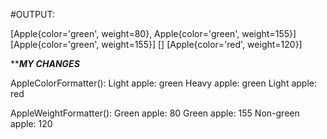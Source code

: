 #OUTPUT:

[Apple{color='green', weight=80}, Apple{color='green', weight=155}]
[Apple{color='green', weight=155}]
[]
[Apple{color='red', weight=120}]

 *****************MY CHANGES***************

AppleColorFormatter(): 
Light apple: green
Heavy apple: green
Light apple: red

AppleWeightFormatter(): 
Green apple: 80
Green apple: 155
Non-green apple: 120

